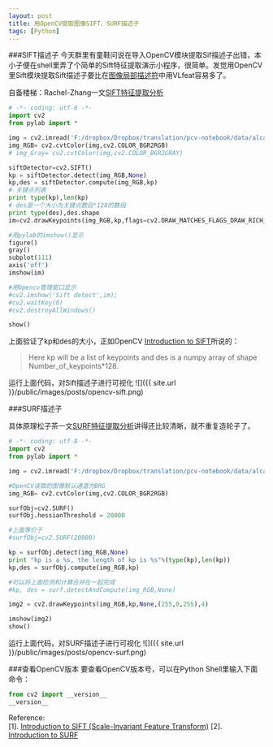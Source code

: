 ```yaml
---
layout: post
title: 用OpenCV提取图像SIFT、SURF描述子
tags: [Python]
---
```


###SIFT描述子
今天群里有童鞋问说在导入OpenCV模块提取Sif描述子出错，本小子便在shell里弄了个简单的Sift特征提取演示小程序，很简单。发觉用OpenCV里Sift模块提取Sift描述子要比在[图像局部描述符](http://yuanyong.org/pcvwithpython/chapter2.html)中用VLfeat容易多了。

自备楼梯：Rachel-Zhang一文[SIFT特征提取分析](http://blog.csdn.net/abcjennifer/article/details/7639681)

```python
# -*- coding: utf-8 -*-
import cv2
from pylab import *

img = cv2.imread('F:/dropbox/Dropbox/translation/pcv-notebook/data/alcatraz1.jpg')
img_RGB= cv2.cvtColor(img,cv2.COLOR_BGR2RGB)
# img_Gray= cv2.cvtColor(img,cv2.COLOR_BGR2GRAY)

siftDetector=cv2.SIFT()
kp = siftDetector.detect(img_RGB,None)
kp,des = siftDetector.compute(img_RGB,kp)
# 关键点列表
print type(kp),len(kp)
# des是一个大小为关键点数目*128的数组
print type(des),des.shape
im=cv2.drawKeypoints(img_RGB,kp,flags=cv2.DRAW_MATCHES_FLAGS_DRAW_RICH_KEYPOINTS)

#用pylab的imshow()显示
figure()
gray()
subplot(111)
axis('off')
imshow(im)

#用Opencv管理窗口显示
#cv2.imshow('Sift detect',im);  
#cv2.waitKey(0)  
#cv2.destroyAllWindows()

show()
```
上面验证了kp和des的大小，正如OpenCV [Introduction to SIFT](http://docs.opencv.org/trunk/doc/py_tutorials/py_feature2d/py_sift_intro/py_sift_intro.html)所说的：
>Here kp will be a list of keypoints and des is a numpy array of shape Number_of_keypoints*128.

运行上面代码，对Sift描述子进行可视化
![]({{ site.url }}/public/images/posts/opencv-sift.png)

###SURF描述子

具体原理松子茶一文[SURF特征提取分析](http://blog.csdn.net/abcjennifer/article/details/7639681)讲得还比较清晰，就不重复造轮子了。

```python
# -*- coding: utf-8 -*-
import cv2
from pylab import *

img = cv2.imread('F:/dropbox/Dropbox/translation/pcv-notebook/data/alcatraz1.jpg')

#OpenCV读取的图像默认通道为BRG
img_RGB= cv2.cvtColor(img,cv2.COLOR_BGR2RGB)

surfObj=cv2.SURF()
surfObj.hessianThreshold = 20000

#上面等价于
#surfObj=cv2.SURF(20000)

kp = surfObj.detect(img_RGB,None)
print "kp is a %s, the length of kp is %s"%(type(kp),len(kp))
kp,des = surfObj.compute(img_RGB,kp)

#可以将上面检测和计算合并在一起完成
#kp, des = surf.detectAndCompute(img_RGB,None)

img2 = cv2.drawKeypoints(img_RGB,kp,None,(255,0,255),4)

imshow(img2)
show()
```
运行上面代码，对SURF描述子进行可视化
![]({{ site.url }}/public/images/posts/opencv-surf.png)

###查看OpenCV版本
要查看OpenCV版本号，可以在Python Shell里输入下面命令：

```python
from cv2 import __version__
__version__
```

Reference:</br>
[1]. [Introduction to SIFT (Scale-Invariant Feature Transform)](http://docs.opencv.org/trunk/doc/py_tutorials/py_feature2d/py_sift_intro/py_sift_intro.html)
[2]. [Introduction to SURF](http://docs.opencv.org/trunk/doc/py_tutorials/py_feature2d/py_surf_intro/py_surf_intro.html)



